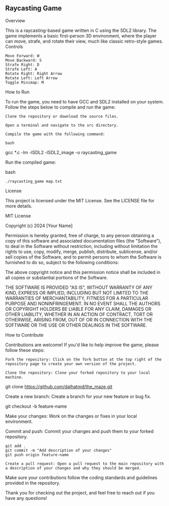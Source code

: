 ## Raycasting Game
Overview

This is a raycasting-based game written in C using the SDL2 library. The game implements a basic first-person 3D environment, where the player can move, strafe, and rotate their view, much like classic retro-style games.
Controls

    Move Forward: W
    Move Backward: S
    Strafe Right: D
    Strafe Left: A
    Rotate Right: Right Arrow
    Rotate Left: Left Arrow
    Toggle Minimap: M

How to Run

To run the game, you need to have GCC and SDL2 installed on your system. Follow the steps below to compile and run the game:

    Clone the repository or download the source files.

    Open a terminal and navigate to the src directory.

    Compile the game with the following command:

    bash

gcc *.c -lm -lSDL2 -lSDL2_image -o raycasting_game

Run the compiled game:

bash

    ./raycasting_game map.txt

License

This project is licensed under the MIT License. See the LICENSE file for more details.


MIT License

Copyright (c) 2024 [Your Name]

Permission is hereby granted, free of charge, to any person obtaining a copy
of this software and associated documentation files (the "Software"), to deal
in the Software without restriction, including without limitation the rights
to use, copy, modify, merge, publish, distribute, sublicense, and/or sell
copies of the Software, and to permit persons to whom the Software is
furnished to do so, subject to the following conditions:

The above copyright notice and this permission notice shall be included in all
copies or substantial portions of the Software.

THE SOFTWARE IS PROVIDED "AS IS", WITHOUT WARRANTY OF ANY KIND, EXPRESS OR
IMPLIED, INCLUDING BUT NOT LIMITED TO THE WARRANTIES OF MERCHANTABILITY,
FITNESS FOR A PARTICULAR PURPOSE AND NONINFRINGEMENT. IN NO EVENT SHALL THE
AUTHORS OR COPYRIGHT HOLDERS BE LIABLE FOR ANY CLAIM, DAMAGES OR OTHER
LIABILITY, WHETHER IN AN ACTION OF CONTRACT, TORT OR OTHERWISE, ARISING FROM,
OUT OF OR IN CONNECTION WITH THE SOFTWARE OR THE USE OR OTHER DEALINGS IN THE
SOFTWARE.

How to Contribute

Contributions are welcome! If you'd like to help improve the game, please follow these steps:

    Fork the repository: Click on the fork button at the top right of the repository page to create your own version of the project.

    Clone the repository: Clone your forked repository to your local machine.


git clone https://github.com/dalhatmd/the_maze.git

Create a new branch: Create a branch for your new feature or bug fix.


git checkout -b feature-name

Make your changes: Work on the changes or fixes in your local environment.

Commit and push: Commit your changes and push them to your forked repository.


    git add .
    git commit -m "Add description of your changes"
    git push origin feature-name

    Create a pull request: Open a pull request to the main repository with a description of your changes and why they should be merged.

Make sure your contributions follow the coding standards and guidelines provided in the repository.

Thank you for checking out the project, and feel free to reach out if you have any questions!

